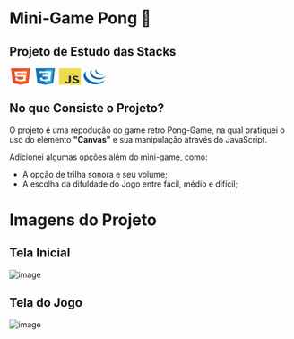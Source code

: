# Mini-Game Pong 🏓
## Projeto de Estudo das Stacks
<img align="center" alt="Nitierk-HTML" height="30" width="40" src="https://raw.githubusercontent.com/devicons/devicon/master/icons/html5/html5-original.svg"> <img align="center" alt="Nitierk-HTML" height="30" width="40" src="https://raw.githubusercontent.com/devicons/devicon/master/icons/css3/css3-original.svg"> <img align="center" alt="Nitierk-HTML" height="30" width="40" src="https://raw.githubusercontent.com/devicons/devicon/master/icons/javascript/javascript-original.svg"> <img align="center" alt="Nitierk-HTML" height="30" width="40" src="https://raw.githubusercontent.com/devicons/devicon/master/icons/jquery/jquery-original.svg">

## No que Consiste o Projeto?
O projeto é uma repodução do game retro Pong-Game, na qual pratiquei o uso do elemento **"Canvas"** e sua manipulação através do JavaScript.

Adicionei algumas opções além do mini-game, como: 
- A opção de trilha sonora e seu volume;
- A escolha da difuldade do Jogo entre fácil, médio e difícil;

# Imagens do Projeto
## Tela Inicial
![image](https://user-images.githubusercontent.com/105940525/209254543-ef2dba64-9540-4961-ae66-30359fec511e.png)
## Tela do Jogo
![image](https://user-images.githubusercontent.com/105940525/209256284-b9995c88-c1ac-48c8-a202-d2aa267c8f7b.png)
